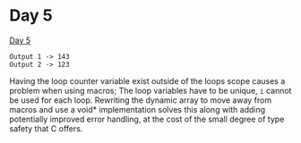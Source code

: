 # Day 5

[Day 5][]

```
Output 1 -> 143
Output 2 -> 123

```

Having the loop counter variable exist outside of the loops scope causes a
problem when using macros; The loop variables have to be unique, `i` cannot be
used for each loop. Rewriting the dynamic array to move away from macros and
use a void* implementation solves this along with adding potentially improved
error handling, at the cost of the small degree of type safety that C offers.

[Day 5]: <https://adventofcode.com/2024/day/5>
